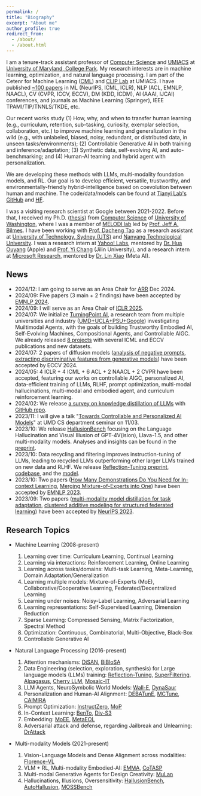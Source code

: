 ```yaml
---
permalink: /
title: "Biography"
excerpt: "About me"
author_profile: true
redirect_from: 
  - /about/
  - /about.html
---
```

I am a tenure-track assistant professor of [Computer Science](https://www.cs.umd.edu/) and [UMIACS](https://www.umiacs.umd.edu/) at [University of Maryland, College Park](https://www.umd.edu/). My research interests are in machine learning, optimization, and natural language processing. I am part of the Cetenr for Machine Learning ([CML](https://ml.umd.edu/)) and [CLIP Lab](https://wiki.umiacs.umd.edu/clip/index.php/Main_Page) at UMIACS. I have published [~100 papers](https://scholar.google.com/citations?user=OKvgizMAAAAJ&hl=en) in ML (NeurIPS, ICML, ICLR), NLP (ACL, EMNLP, NAACL), CV (CVPR, ICCV, ECCV), DM (KDD, ICDM), AI (AAAI, IJCAI) conferences, and journals as Machine Learning (Springer), IEEE TPAMI/TIP/TNNLS/TKDE, etc. 
<!-- I am the recipient of the [Best Student Paper Award at ICDM 2013](https://tianyizhou.files.wordpress.com/2010/08/dca-paper.pdf) and the [2020 IEEE TCSC Most Influential Paper Award](http://www.icml-2011.org/papers/41_icmlpaper.pdf). -->

Our recent works study (1) How, why, and when to transfer human learning (e.g., curriculum, retention, sub-tasking, curiosity, exemplar selection, collaboration, etc.) to improve machine learning and generalization in the wild (e.g., with unlabeled, biased, noisy, redundant, or distributed data, in unseen tasks/environments); (2) Controllable Generative AI in both training and inference/adaptation; (3) Synthetic data, self-evolving AI, and auto-benchmarking; and (4) Human-AI teaming and hybrid agent with personalization. 
<!-- Our works are built upon empirical/theoretical analysis to the learning dynamics of neural networks and tools from discrete and continuous optimization.  -->
We are developing these methods with LLMs, multi-modality foundation models, and RL. Our goal is to develop efficient, versatile, trustworthy, and environmentally-friendly hybrid-intelligence based on coevolution between human and machine. The code/data/models can be found at [Tianyi Lab's GitHub](https://github.com/tianyi-lab) and [HF](https://huggingface.co/umd-zhou-lab). 

I was a visiting research scientist at Google between 2021-2022. Before that, I received my Ph.D. ([thesis](https://digital.lib.washington.edu/researchworks/items/6512d9f6-be50-431e-88dd-8359c737a204/full)) from [Computer Science](https://www.cs.washington.edu/) of [University of Washington](https://www.washington.edu/), where I was a member of [MELODI lab](https://melodi.ece.uw.edu/) led by [Prof. Jeff A. Bilmes](https://people.ece.uw.edu/bilmes/p/pgs/index.html). I have been working with [Prof. Dacheng Tao](https://dr.ntu.edu.sg/cris/rp/rp02343) as a research assistant at [University of Technology, Sydney (UTS)](https://www.uts.edu.au/) and [Nanyang Technological University](https://www.ntu.edu.sg/Pages/home.aspx). I was a research intern at [Yahoo! Labs](https://research.yahoo.com/), mentored by [Dr. Hua Ouyang](https://www.linkedin.com/in/hua-ouyang-5869b851) (Apple) and [Prof. Yi Chang](http://www.yichang-cs.com/) (Jilin University), and a research intern at [Microsoft Research](https://www.microsoft.com/en-us/research/), mentored by [Dr. Lin Xiao](https://linxiaolx.github.io/) (Meta AI). 
<!-- I also work closely with several members and students of [Australian AI Institute](https://www.uts.edu.au/research-and-teaching/our-research/australian-artificial-intelligence-institute). -->
<!--  and [Tencent AI Lab](https  ://ai.tencent.com/ailab/en/index) My collaborators also include members from [Chengqi Zhang](https://profiles.uts.edu.au/Chengqi.Zhang) and [Guodong Long](https://profiles.uts.edu.au/Guodong.Long)'s groups in [Australian AI Institute](https://www.uts.edu.au/research-and-teaching/our-research/australian-artificial-intelligence-institute) at University of Technology, Sydney, and [Meng Fang](https://mengf1.github.io/) at Tencent AI Lab. -->

News
------
* 2024/12: I am going to serve as an Area Chair for [ARR](https://aclrollingreview.org/) Dec 2024. 
* 2024/09: Five papers (3 main + 2 findings) have been accepted by [EMNLP 2024](https://2024.emnlp.org/). 
* 2024/09: I will serve as an Area Chair of [ICLR 2025](https://iclr.cc/). 
* 2024/07: We initialize [TurningPoint AI](https://www.turningpoint-ai.com/), a research team from multiple universities and industry ([UMD+UCLA+PSU+Google](https://www.turningpoint-ai.com/people)) investigating Muiltimodal Agents, with the goals of building Trustworthy Embodied AI, Self-Evolving Machines, Compositional Agents, and Controllable AIGC. We already released [8 projects](https://www.turningpoint-ai.com/publications) with several ICML and ECCV publications and new datasets. 
* 2024/07: 2 papers of diffusion models ([analysis of negative prompts](https://arxiv.org/pdf/2406.02965), [extracting discriminative features from generative models](https://arxiv.org/pdf/2311.17921)) have been accepted by ECCV 2024.
* 2024/05: 4 ICLR + 4 ICML + 6 ACL + 2 NAACL + 2 CVPR have been accepted, featuring our works on controllable AIGC, personalized AI, data-efficient training of LLMs, RLHF, prompt optimization, multi-modal hallucinations, multi-modal and embodied agent, and curriculum reinforcement learning. 
* 2024/02: We release [a survey on knowledge distillation of LLMs](https://arxiv.org/pdf/2402.13116) with [GitHub repo](https://github.com/Tebmer/Awesome-Knowledge-Distillation-of-LLMs).
* 2023/11: I will give a talk "[Towards Controllable and Personalized AI Models](https://www.cs.umd.edu/event/2023/10/towards-controllable-and-personalized-ai-models)" at UMD CS department seminar on 11/03. 
* 2023/10: We release [HallusionBench](https://github.com/tianyi-lab/HallusionBench) focusing on the Language Hallucination and Visual Illusion of GPT-4V(ision), Llava-1.5, and other multi-modality models. Analyses and insights can be found in the [preprint](https://arxiv.org/abs/2310.14566). 
* 2023/10: Data recycling and filtering improves instruction-tuning of LLMs, leading to recycled LLMs outperforming other larger LLMs trained on new data and RLHF. We release [Reflection-Tuning preprint](https://arxiv.org/abs/2310.11716), [codebase](https://github.com/tianyi-lab/Reflection_Tuning), and the [model](https://huggingface.co/umd-zhou-lab/recycled-wizardlm-7b-v2.0). 
* 2023/10: Two papers ([How Many Demonstrations Do You Need for In-context Learning](https://arxiv.org/pdf/2303.08119.pdf), [Merging Mixture-of-Experts into One](https://arxiv.org/pdf/2310.09832.pdf)) have been accepted by [EMNLP 2023](https://2023.emnlp.org/). 
* 2023/09: Two papers ([multi-modality model distillation for task adaptation](https://arxiv.org/pdf/2310.04550.pdf), [clustered additive modeling for structured federated learning](https://openreview.net/pdf?id=2XT3UpOv48)) have been accepted by [NeurIPS 2023](https://neurips.cc/). 


Research Topics
------
* Machine Learning (2008-present)
  1. Learning over time: Curriculum Learning, Continual Learning
  1. Learning via interactions: Reinforcement Learning, Online Learning
  1. Learning across tasks/domains: Multi-task Learning, Meta-Learning, Domain Adaptation/Generalization
  1. Learning multiple models: Mixture-of-Experts (MoE), Collaborative/Cooperative Learning, Federated/Decentralized Learning
  1. Learning under noises: Noisy-Label Learning, Adversarial Learning
  1. Learning representations: Self-Supervised Learning, Dimension Reduction
  1. Sparse Learning: Compressed Sensing, Matrix Factorization, Spectral Method
  1. Optimization: Continuous, Combinatorial, Multi-Objective, Black-Box
  1. Controllable Generative AI

* Natural Language Processing (2016-present)
  1. Attention mechanisms: [DiSAN](https://github.com/taoshen58/DiSAN), [BiBloSA](https://github.com/taoshen58/BiBloSA)
  1. Data Engineering (selection, exploration, synthesis) for Large language models (LLMs) training: [Reflection-Tuning](https://github.com/tianyi-lab/Reflection_Tuning), [SuperFiltering](https://github.com/tianyi-lab/Superfiltering), [Alpagasus](https://lichang-chen.github.io/AlpaGasus/), [Cherry LLM](https://github.com/MingLiiii/Cherry_LLM), [Mosaic-IT](https://github.com/tianyi-lab/Mosaic-IT)
  1. LLM Agents, NeuroSymbolic World Models: [Wall-E](https://github.com/elated-sawyer/WALL-E), [DynaSaur](https://github.com/adobe-research/dynasaur)
  1. Personalization and Human-AI Alignment: [DEBATunE](https://github.com/tianyi-lab/DEBATunE), [MCTune](https://github.com/tianyi-lab/mctune), [CAIMIRA](https://youtu.be/joeNRMM5abI)
  1. Prompt Optimization: [InstructZero](https://github.com/Lichang-Chen/InstructZero), [MoP](https://github.com/ruocwang/mixture-of-prompts)
  1. In-Context Learning: [BenTo](https://github.com/tianyi-lab/BenTo), [Div-S3](https://github.com/lillykumari8/ICL-Div-S3)
  1. Embedding: [MoEE](https://github.com/tianyi-lab/MoE-Embedding), [MetaEOL](https://github.com/Yibin-Lei/MetaEOL)
  1. Adversarial attack and defense, regarding Jailbreak and Unlearning: [DrAttack](https://github.com/xirui-li/DrAttack)

* Multi-modality Models (2021-present)
  1. Vision-Language Models and Dense Alignment across modalities: [Florence-VL](https://github.com/JiuhaiChen/Florence-VL)
  1. VLM + RL, Multi-modality Embodied-AI: [EMMA](https://github.com/stevenyangyj/Emma-Alfworld), [CoTASP](https://github.com/stevenyangyj/CoTASP)
  1. Multi-modal Generative Agents for Design Creativity: [MuLan](https://github.com/measure-infinity/mulan-code)
  1. Hallucinations, Illusions, Oversensitivity: [HallusionBench](https://github.com/tianyi-lab/HallusionBench), [AutoHallusion](https://github.com/wuxiyang1996/AutoHallusion), [MOSSBench](https://github.com/xirui-li/MOSSBench)

<br />
<script type="text/javascript" id="clstr_globe" src="//clustrmaps.com/globe.js?d=yS55EhS2ol9nZNevQxAHb2-_nUUI3Opt9QjGnAYIFrg" size="1"></script>
<br />

<!-- 
* 2023/07: Two papers ([model-adaptive data augmentation curriculum](https://arxiv.org/pdf/2309.04747.pdf), [subclass balancing for long-tail recognition](https://arxiv.org/pdf/2306.15925.pdf))  have been accepted by [ICCV 2023](https://iccv2023.thecvf.com/). 
* 2023/06: How to efficiently optimize the textual instructions applied to API black-box LLMs (e.g., ChatGPT) for solving downstream tasks? Please check our recent work [InstructZero](https://lichang-chen.github.io/InstructZero/), [paper](http://arxiv.org/abs/2306.03082) and [code](https://github.com/Lichang-Chen/InstructZero) have been released.
* 2023/06: Invited talk at Purdue Statistics on "Structured Decentralized Learning".
* 2023/06: Two papers ([Meta-Vote Pruning](https://arxiv.org/pdf/2301.11560.pdf) and [Eigensubspace of Temporal-Difference Dynamics](https://arxiv.org/pdf/2306.16750.pdf)) have been accepted by [ECML/PKDD 2023](https://2023.ecmlpkdd.org/). 
* 2023/05: I will teach CMSC-421 on "Introduction to Artificial Intelligence" in Fall 2023.
* 2023/04: Three papers ([training dynamics of continual learning](ttps://arxiv.org/pdf/2304.04158.pdf), [continual RL via sparse prompting](https://arxiv.org/pdf/2305.18444.pdf), [structured cooperative learning](https://github.com/ShuangtongLi/SCooL/blob/main/paper/SCooL_ICML2023.pdf)) have been accepted by [ICML 2023](https://icml.cc/). See you at Hawaii in July!
* 2023/04: One paper about personalization in federated recommendation system has been accepted by [IJCAI 2023](https://ijcai-23.org/). 
* 2022/12: I will teach CMSC-828A on "Fantastic Machine Learning Paradigms and Where to use Them" in Spring 2023.
* 2022/12: I will serve as an SPC (meta-reviewer) for [IJCAI 2023](https://ijcai-23.org/).
* 2022/11: One [XAI](https://en.wikipedia.org/wiki/Explainable_artificial_intelligence) paper on extracting local reasoning chains for subtasks from neural networks such as ResNet and ViT has been accepted by [TMLR](https://www.jmlr.org/tmlr/).
* 2022/10: One paper ([adversarial attacks to Question-Answer models](https://arxiv.org/pdf/2210.15221.pdf)) has been accepted by [EMNLP 2022](https://2022.emnlp.org/).
* 2022/09: Three papers ([adversarial augmentation for continual learning](https://openreview.net/pdf?id=XEoih0EwCwL), [adversarial augmentation for representation learning](https://arxiv.org/pdf/2211.00824.pdf), [federated learning from pre-trained models](https://arxiv.org/pdf/2209.10083.pdf)) have been accepted by [NeurIPS 2022](https://neurips.cc/).
* 2021/12: One paper of [Federated Prototype Learning](https://arxiv.org/pdf/2105.00243.pdf) has been accepted to [AAAI 2022](https://aaai.org/Conferences/AAAI-22/).
* 2021/11: I will serve as an SPC for [SIGKDD 2022](https://kdd.org/kdd2022/). 
* 2021/09: Three papers (1 spotlight for [Submodular Partitioning](https://papers.nips.cc/paper/2021/file/161882dd2d19c716819081aee2c08b98-Paper.pdf), [Curriculum RL and Planning](https://papers.nips.cc/paper/2021/file/56577889b3c1cd083b6d7b32d32f99d5-Paper.pdf), [Class-Disentanglement](https://proceedings.neurips.cc/paper/2021/file/8606f35ec6c77858dfb80a385d0d1151-Paper.pdf)) have been accepted to [NeurIPS 2021](https://nips.cc/). Congratulations to Shuang Ao and Kaiwen Yang for their first paper!
* 2021/09: [One paper of sentiment bias](https://arxiv.org/pdf/2109.02403.pdf) has been accepted to [EMNLP 2021](https://2021.emnlp.org/) (findings). 
* 2021/08: I will serve as an SPC for [AAAI 2022](https://aaai.org/Conferences/AAAI-22/).
* 2021/02: I am selected as an expert reviewer for [ICML 2021](https://icml.cc/Conferences/2021).
* 2021/01: [One paper of curriculum learning and training dynamics](https://drive.google.com/file/d/13_uEga3FVBZGSZTHbBEcMOouSYVcJ9VI/view?usp=sharing) has been accepted to [AISTATS 2021](https://aistats.org/aistats2021/).
* 2021/01: Three papers ([RoCL for curriculum noisy-label learning](https://openreview.net/pdf?id=lmTWnm3coJJ), [AutoLRS for auto-learning rate schedule](https://openreview.net/pdf?id=SlrqM9_lyju), [IPN for prototype zero-shot learning](https://openreview.net/pdf?id=-mWcQVLPSPy)) have been accepted to [ICLR 2021](https://iclr.cc/).
* 2021/01: [One paper of knowledge graph completion](https://arxiv.org/pdf/2004.14781.pdf) has been accepted to [WWW 2021](https://www2021.thewebconf.org/).
* 2020/10: Selected among the top 10% of high-scoring reviewers for [NeurIPS 2020](https://nips.cc/).
* 2020/09: [One paper of curriculum learning and training dynamics](https://proceedings.neurips.cc/paper/2020/file/62000dee5a05a6a71de3a6127a68778a-Paper.pdf) has been accepted to [NeurIPS 2020](https://nips.cc/).
* 2020/06: [One paper of curriculum semi/self-supervised learning](http://proceedings.mlr.press/v119/zhou20d/zhou20d.pdf) has been accepted to [ICML 2020](https://icml.cc/Conferences/2020). 
* 2022/06: I will serve as an Area Chair for Winter Conference on Applications of Computer Vision ([WACV](https://wacv2023.thecvf.com/home)) 2023.
* 2022/05: Two papers about [environment-and-task-curriculum for RL](https://proceedings.mlr.press/v162/ao22a/ao22a.pdf) and [adversarial augmentation for self-supervised learning](https://proceedings.mlr.press/v162/yang22s/yang22s.pdf) have been accpeted by [ICML 2022](https://icml.cc/).
* 2022/04: One paper about [personalized federated learning](https://arxiv.org/pdf/2203.00829.pdf) has been accpeted by [IJCAI 2022](https://ijcai-22.org/) as a long presentation.
* 2022/04: One paper of [phrase-level textual adversarial attack with label preservation](https://arxiv.org/pdf/2205.10710.pdf) has been accpeted by [NAACL 2022](https://2022.naacl.org/) Findings.  
* 2022/03: One paper ([Learning to Collaborate in Decentralized Learning of Personalized Models](https://openaccess.thecvf.com/content/CVPR2022/papers/Li_Learning_To_Collaborate_in_Decentralized_Learning_of_Personalized_Models_CVPR_2022_paper.pdf)) has been accepted by [CVPR 2022](https://cvpr2022.thecvf.com/).
* 2022/02: One paper ([Token Dropping for Efficient BERT Pretraining](https://arxiv.org/pdf/2203.13240.pdf)) has been accepted by [ACL 2022](https://www.2022.aclweb.org/).
* 2022/01: Three papers ([Pareto Policy Pool for Model-based Offline RL](https://openreview.net/pdf?id=OqcZu8JIIzS), [Diverse Client Selection for Federated Learning](https://openreview.net/pdf?id=nwKXyFvaUm), [Omni-scale CNNs for Time Series](https://openreview.net/pdf?id=PDYs7Z2XFGv)) have been accepted by [ICLR 2022](https://iclr.cc/Conferences/2022).-->

<!--   1. Curriculum Learning (for 2-6 below, using tools in 7-8)
  1. [Self-supervised/Semi-supervised Learning](http://proceedings.mlr.press/v119/zhou20d/zhou20d.pdf)
  1. [Reinforcement Learning](https://papers.nips.cc/paper/2019/file/83715fd4755b33f9c3958e1a9ee221e1-Paper.pdf) 
  1. [Collaborative Learning on graphs/networks](https://github.com/ShuangtongLi/SCooL/blob/main/paper/SCooL_ICML2023.pdf), [Ensemble and Mixture-of-Experts](https://papers.nips.cc/paper/7831-diverse-ensemble-evolution-curriculum-data-model-marriage.pdf)
  1. [Robust Learning on Noisy Data](https://openreview.net/pdf?id=lmTWnm3coJJ)
  1. [Meta-Learning](https://papers.nips.cc/paper/2019/file/00ac8ed3b4327bdd4ebbebcb2ba10a00-Paper.pdf), [Few-shot](https://www.ijcai.org/Proceedings/2019/0418.pdf)/[Zero-shot Learning](https://openreview.net/pdf?id=-mWcQVLPSPy)
  1. [Training Dynamics](https://proceedings.neurips.cc/paper/2020/file/62000dee5a05a6a71de3a6127a68778a-Paper.pdf) and [Geometry](http://proceedings.mlr.press/v97/wang19q/wang19q.pdf) of Neural Networks
  1. [Continuous-discrete Optimization](https://openreview.net/pdf?id=BywyFQlAW), [Submodular Optimization](http://proceedings.mlr.press/v54/zhou17a/zhou17a.pdf)
  1. Spectral Method for [Matrix Factorization](https://tianyizhou.files.wordpress.com/2010/08/dca-paper.pdf) and [Graphical Models](https://arxiv.org/pdf/1406.5752.pdf)
  1. Matrix/Tensor Factorization: [Low-rank Approximation](https://tianyizhou.files.wordpress.com/2010/08/brpisit.pdf), [Completion](http://proceedings.mlr.press/v31/zhou13b.pdf), [Robust PCA](http://www.icml-2011.org/papers/41_icmlpaper.pdf), [NMF](https://tianyizhou.files.wordpress.com/2010/08/dca-paper.pdf)
  1. Compressed Sensing ([1-bit](https://tianyizhou.files.wordpress.com/2010/08/hcsisit5pages.pdf) and [k-bit](https://tianyizhou.files.wordpress.com/2010/08/kbithcs.pdf) measurements), [Sparse Learning](https://tianyizhou.files.wordpress.com/2010/08/ds.pdf)
  1. Dimension Reduction, [Manifold Learning](http://arxiv.org/PS_cache/arxiv/pdf/1007/1007.3564v3.pdf)
  1. [Multi-label Learning](https://tianyizhou.files.wordpress.com/2011/12/cl.pdf) -->
  
<!--   1. [Natural Language Inference](https://arxiv.org/pdf/1709.04696.pdf)
  1. [Semantic Role Labeling](https://www.aclweb.org/anthology/N19-1127.pdf)
  1. [Link Prediction in Knowledge Graphs](https://arxiv.org/pdf/2004.14781.pdf)
  1. [Text Classification](https://openreview.net/pdf?id=H1cWzoxA-)
  1. [Summarization](https://arxiv.org/pdf/2002.07338.pdf) -->

<!-- Getting started
======
1. Register a GitHub account if you don't have one and confirm your e-mail (required!)
1. Fork [this repository](https://github.com/academicpages/academicpages.github.io) by clicking the "fork" button in the top right. 
1. Go to the repository's settings (rightmost item in the tabs that start with "Code", should be below "Unwatch"). Rename the repository "[your GitHub username].github.io", which will also be your website's URL.
1. Set site-wide configuration and create content & metadata (see below -- also see [this set of diffs](http://archive.is/3TPas) showing what files were changed to set up [an example site](https://getorg-testacct.github.io) for a user with the username "getorg-testacct")
1. Upload any files (like PDFs, .zip files, etc.) to the files/ directory. They will appear at https://[your GitHub username].github.io/files/example.pdf.  
1. Check status by going to the repository settings, in the "GitHub pages" section

Site-wide configuration
------
The main configuration file for the site is in the base directory in [_config.yml](https://github.com/academicpages/academicpages.github.io/blob/master/_config.yml), which defines the content in the sidebars and other site-wide features. You will need to replace the default variables with ones about yourself and your site's github repository. The configuration file for the top menu is in [_data/navigation.yml](https://github.com/academicpages/academicpages.github.io/blob/master/_data/navigation.yml). For example, if you don't have a portfolio or blog posts, you can remove those items from that navigation.yml file to remove them from the header. 

Create content & metadata
------
For site content, there is one markdown file for each type of content, which are stored in directories like _publications, _talks, _posts, _teaching, or _pages. For example, each talk is a markdown file in the [_talks directory](https://github.com/academicpages/academicpages.github.io/tree/master/_talks). At the top of each markdown file is structured data in YAML about the talk, which the theme will parse to do lots of cool stuff. The same structured data about a talk is used to generate the list of talks on the [Talks page](https://academicpages.github.io/talks), each [individual page](https://academicpages.github.io/talks/2012-03-01-talk-1) for specific talks, the talks section for the [CV page](https://academicpages.github.io/cv), and the [map of places you've given a talk](https://academicpages.github.io/talkmap.html) (if you run this [python file](https://github.com/academicpages/academicpages.github.io/blob/master/talkmap.py) or [Jupyter notebook](https://github.com/academicpages/academicpages.github.io/blob/master/talkmap.ipynb), which creates the HTML for the map based on the contents of the _talks directory).

**Markdown generator**

I have also created [a set of Jupyter notebooks](https://github.com/academicpages/academicpages.github.io/tree/master/markdown_generator
) that converts a CSV containing structured data about talks or presentations into individual markdown files that will be properly formatted for the academicpages template. The sample CSVs in that directory are the ones I used to create my own personal website at stuartgeiger.com. My usual workflow is that I keep a spreadsheet of my publications and talks, then run the code in these notebooks to generate the markdown files, then commit and push them to the GitHub repository.

How to edit your site's GitHub repository
------
Many people use a git client to create files on their local computer and then push them to GitHub's servers. If you are not familiar with git, you can directly edit these configuration and markdown files directly in the github.com interface. Navigate to a file (like [this one](https://github.com/academicpages/academicpages.github.io/blob/master/_talks/2012-03-01-talk-1.md) and click the pencil icon in the top right of the content preview (to the right of the "Raw | Blame | History" buttons). You can delete a file by clicking the trashcan icon to the right of the pencil icon. You can also create new files or upload files by navigating to a directory and clicking the "Create new file" or "Upload files" buttons. 

Example: editing a markdown file for a talk
![Editing a markdown file for a talk](/images/editing-talk.png)

For more info
------
More info about configuring academicpages can be found in [the guide](https://academicpages.github.io/markdown/). The [guides for the Minimal Mistakes theme](https://mmistakes.github.io/minimal-mistakes/docs/configuration/) (which this theme was forked from) might also be helpful.
 -->